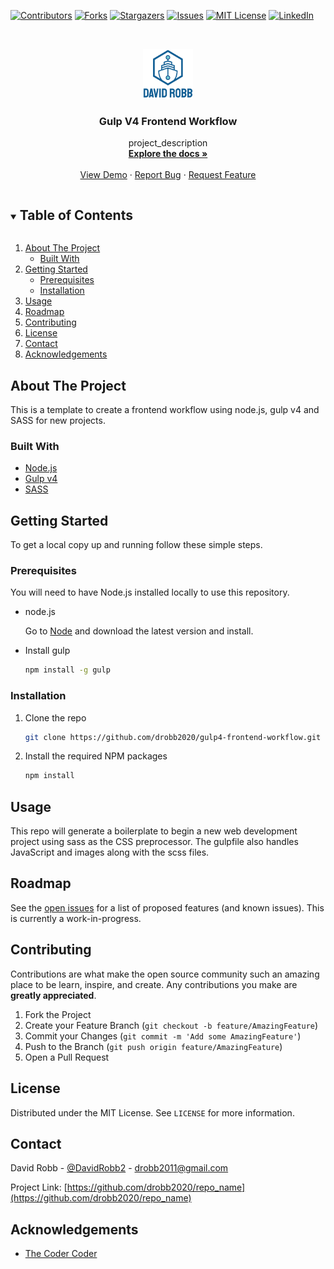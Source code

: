 <!--
*** Thanks for checking out the Best-README-Template. If you have a suggestion
*** that would make this better, please fork the repo and create a pull request
*** or simply open an issue with the tag "enhancement".
*** Thanks again! Now go create something AMAZING! :D
***
***
***
*** To avoid retyping too much info. Do a search and replace for the following:
*** drobb2020, repo_name, twitter_handle, email, project_title, project_description
-->

<!-- PROJECT SHIELDS -->
<!--
*** I'm using markdown "reference style" links for readability.
*** Reference links are enclosed in brackets [ ] instead of parentheses ( ).
*** See the bottom of this document for the declaration of the reference variables
*** for contributors-url, forks-url, etc. This is an optional, concise syntax you may use.
*** https://www.markdownguide.org/basic-syntax/#reference-style-links
-->
[![Contributors][contributors-shield]][contributors-url]
[![Forks][forks-shield]][forks-url]
[![Stargazers][stars-shield]][stars-url]
[![Issues][issues-shield]][issues-url]
[![MIT License][license-shield]][license-url]
[![LinkedIn][linkedin-shield]][linkedin-url]

<!-- PROJECT LOGO -->
<br />
<p align="center">
  <a href="https://github.com/drobb2020/readme-template">
    <img src="images/logo.png" alt="Logo" width="80" height="80">
  </a>

  <h3 align="center">Gulp V4 Frontend Workflow</h3>

  <p align="center">
    project_description
    <br />
    <a href="https://github.com/drobb2020/repo_name"><strong>Explore the docs »</strong></a>
    <br />
    <br />
    <a href="https://github.com/drobb2020/repo_name">View Demo</a>
    ·
    <a href="https://github.com/drobb2020/repo_name/issues">Report Bug</a>
    ·
    <a href="https://github.com/drobb2020/repo_name/issues">Request Feature</a>
  </p>
</p>

<!-- TABLE OF CONTENTS -->
<details open="open">
  <summary><h2 style="display: inline-block">Table of Contents</h2></summary>
  <ol>
    <li>
      <a href="#about-the-project">About The Project</a>
      <ul>
        <li><a href="#built-with">Built With</a></li>
      </ul>
    </li>
    <li>
      <a href="#getting-started">Getting Started</a>
      <ul>
        <li><a href="#prerequisites">Prerequisites</a></li>
        <li><a href="#installation">Installation</a></li>
      </ul>
    </li>
    <li><a href="#usage">Usage</a></li>
    <li><a href="#roadmap">Roadmap</a></li>
    <li><a href="#contributing">Contributing</a></li>
    <li><a href="#license">License</a></li>
    <li><a href="#contact">Contact</a></li>
    <li><a href="#acknowledgements">Acknowledgements</a></li>
  </ol>
</details>

<!-- ABOUT THE PROJECT -->
## About The Project

This is a template to create a frontend workflow using node.js, gulp v4 and SASS for new projects.

### Built With

* [Node.js]()
* [Gulp v4]()
* [SASS]()

<!-- GETTING STARTED -->
## Getting Started

To get a local copy up and running follow these simple steps.

### Prerequisites

You will need to have Node.js installed locally to use this repository.

* node.js

  Go to [Node](https://nodejs.org/en/) and download the latest version and install.

* Install gulp

  ```sh
  npm install -g gulp
  ```

### Installation

1. Clone the repo

   ```sh
   git clone https://github.com/drobb2020/gulp4-frontend-workflow.git
   ```

2. Install the required NPM packages

   ```sh
   npm install
   ```

<!-- USAGE EXAMPLES -->
## Usage

This repo will generate a boilerplate to begin a new web development project using sass as the CSS preprocessor. The gulpfile also handles JavaScript and images along with the scss files.

<!-- ROADMAP -->
## Roadmap

See the [open issues](https://github.com/drobb2020/repo_name/issues) for a list of proposed features (and known issues). This is currently a work-in-progress.

<!-- CONTRIBUTING -->
## Contributing

Contributions are what make the open source community such an amazing place to be learn, inspire, and create. Any contributions you make are **greatly appreciated**.

1. Fork the Project
2. Create your Feature Branch (`git checkout -b feature/AmazingFeature`)
3. Commit your Changes (`git commit -m 'Add some AmazingFeature'`)
4. Push to the Branch (`git push origin feature/AmazingFeature`)
5. Open a Pull Request

<!-- LICENSE -->
## License

Distributed under the MIT License. See `LICENSE` for more information.

<!-- CONTACT -->
## Contact

David Robb - [@DavidRobb2](https://twitter.com/DavidRobb2) - drobb2011@gmail.com

Project Link: [https://github.com/drobb2020/repo_name](https://github.com/drobb2020/repo_name)

<!-- ACKNOWLEDGEMENTS -->
## Acknowledgements

* [The Coder Coder](https://github.com/thecodercoder)

<!-- MARKDOWN LINKS & IMAGES -->
<!-- https://www.markdownguide.org/basic-syntax/#reference-style-links -->
[contributors-shield]: https://img.shields.io/github/contributors/drobb2020/repo.svg?style=for-the-badge
[contributors-url]: https://github.com/drobb2020/repo/graphs/contributors
[forks-shield]: https://img.shields.io/github/forks/drobb2020/repo.svg?style=for-the-badge
[forks-url]: https://github.com/drobb2020/repo/network/members
[stars-shield]: https://img.shields.io/github/stars/drobb2020/repo.svg?style=for-the-badge
[stars-url]: https://github.com/drobb2020/repo/stargazers
[issues-shield]: https://img.shields.io/github/issues/drobb2020/repo.svg?style=for-the-badge
[issues-url]: https://github.com/drobb2020/repo/issues
[license-shield]: https://img.shields.io/github/license/drobb2020/repo.svg?style=for-the-badge
[license-url]: https://github.com/drobb2020/repo/blob/master/LICENSE.txt
[linkedin-shield]: https://img.shields.io/badge/-LinkedIn-black.svg?style=for-the-badge&logo=linkedin&colorB=555
[linkedin-url]: https://www.linkedin.com/in/david-robb-42436a20/
